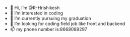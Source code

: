 - 👋 Hi, I’m @R-Hrishikesh
- 👀 I’m interested in coding
- 🌱 I’m currently pursuing my graduation 
- 💞️ I’m looking for coding field job like front and backend
- 📫 my phone number is:8668089297

<!---
R-Hrishikesh/R-Hrishikesh is a ✨ special ✨ repository because its `README.md` (this file) appears on your GitHub profile.
You can click the Preview link to take a look at your changes.
--->
